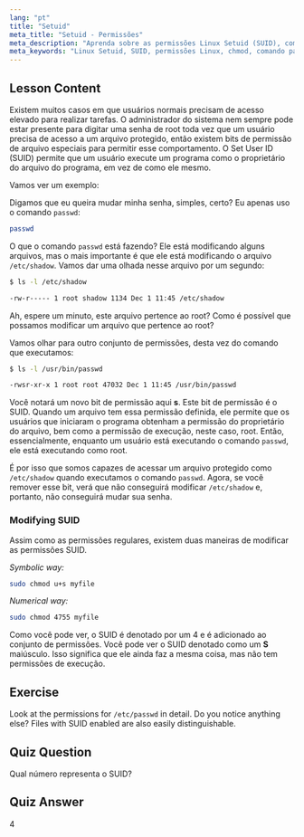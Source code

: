 ```yaml
---
lang: "pt"
title: "Setuid"
meta_title: "Setuid - Permissões"
meta_description: "Aprenda sobre as permissões Linux Setuid (SUID), como elas funcionam e como modificá-las. Entenda o SUID para acesso seguro a arquivos no Linux."
meta_keywords: "Linux Setuid, SUID, permissões Linux, chmod, comando passwd, segurança Linux, Linux para iniciantes, tutorial Linux"
---
```


## Lesson Content

Existem muitos casos em que usuários normais precisam de acesso elevado para realizar tarefas. O administrador do sistema nem sempre pode estar presente para digitar uma senha de root toda vez que um usuário precisa de acesso a um arquivo protegido, então existem bits de permissão de arquivo especiais para permitir esse comportamento. O Set User ID (SUID) permite que um usuário execute um programa como o proprietário do arquivo do programa, em vez de como ele mesmo.

Vamos ver um exemplo:

Digamos que eu queira mudar minha senha, simples, certo? Eu apenas uso o comando `passwd`:

```bash
passwd
```

O que o comando `passwd` está fazendo? Ele está modificando alguns arquivos, mas o mais importante é que ele está modificando o arquivo `/etc/shadow`. Vamos dar uma olhada nesse arquivo por um segundo:

```bash
$ ls -l /etc/shadow

-rw-r----- 1 root shadow 1134 Dec 1 11:45 /etc/shadow
```

Ah, espere um minuto, este arquivo pertence ao root? Como é possível que possamos modificar um arquivo que pertence ao root?

Vamos olhar para outro conjunto de permissões, desta vez do comando que executamos:

```bash
$ ls -l /usr/bin/passwd

-rwsr-xr-x 1 root root 47032 Dec 1 11:45 /usr/bin/passwd
```

Você notará um novo bit de permissão aqui **s**. Este bit de permissão é o SUID. Quando um arquivo tem essa permissão definida, ele permite que os usuários que iniciaram o programa obtenham a permissão do proprietário do arquivo, bem como a permissão de execução, neste caso, root. Então, essencialmente, enquanto um usuário está executando o comando `passwd`, ele está executando como root.

É por isso que somos capazes de acessar um arquivo protegido como `/etc/shadow` quando executamos o comando `passwd`. Agora, se você remover esse bit, verá que não conseguirá modificar `/etc/shadow` e, portanto, não conseguirá mudar sua senha.

### Modifying SUID

Assim como as permissões regulares, existem duas maneiras de modificar as permissões SUID.

_Symbolic way:_

```bash
sudo chmod u+s myfile
```

_Numerical way:_

```bash
sudo chmod 4755 myfile
```

Como você pode ver, o SUID é denotado por um 4 e é adicionado ao conjunto de permissões. Você pode ver o SUID denotado como um **S** maiúsculo. Isso significa que ele ainda faz a mesma coisa, mas não tem permissões de execução.

## Exercise

Look at the permissions for `/etc/passwd` in detail. Do you notice anything else? Files with SUID enabled are also easily distinguishable.

## Quiz Question

Qual número representa o SUID?

## Quiz Answer

4
